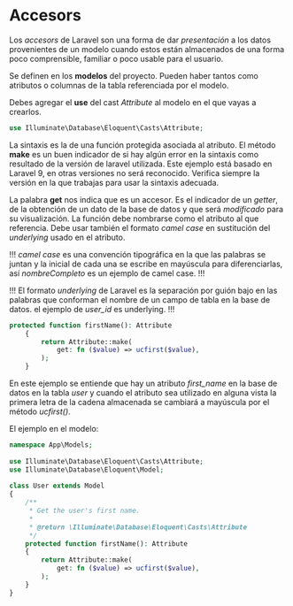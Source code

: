 # Accesors

Los _accesors_ de Laravel son una forma de dar _presentación_ a los datos provenientes de un modelo cuando estos están almacenados de una forma poco comprensible, familiar o poco usable para el usuario.

Se definen en los __modelos__ del proyecto. Pueden haber tantos como atributos o columnas de la tabla referenciada por el modelo. 

Debes agregar el __use__ del cast _Attribute_ al modelo en el que vayas a crearlos.

```php #  
use Illuminate\Database\Eloquent\Casts\Attribute;

```

La sintaxis es la de una función protegida asociada al atributo. El método __make__ es un buen indicador de si hay algún error en la sintaxis como resultado de la versión de laravel utilizada. Este ejemplo está basado en Laravel 9, en otras versiones no será reconocido. Verifica siempre la versión en la que trabajas para usar la sintaxis adecuada.

La palabra __get__ nos indica que es un accesor. Es el indicador de un _getter_, de la obtención de un dato de la base de datos y que será _modificado_ para su visualización. La función debe nombrarse como el atributo al que referencia. Debe usar también el formato _camel case_ en sustitución del _underlying_ usado en el atributo.

!!!
_camel case_ es una convención tipográfica en la que las palabras se juntan y la inicial de cada una se escribe en mayúscula para diferenciarlas, así _nombreCompleto_ es un ejemplo de camel case. 
!!!

!!!
El formato _underlying_ de Laravel es la separación por guión bajo en las palabras que conforman el nombre de un campo de tabla en la base de datos. el ejemplo de _user_id_ es underlying.
!!!

```php # 
protected function firstName(): Attribute
    {
        return Attribute::make(
            get: fn ($value) => ucfirst($value),
        );
    }
```

En este ejemplo se entiende que hay un atributo _first_name_ en la base de datos en la tabla _user_ y cuando el atributo sea utilizado en alguna vista la primera letra de la cadena almacenada se cambiará a mayúscula por el método _ucfirst()_.

El ejemplo en el modelo:

```php #
namespace App\Models;
 
use Illuminate\Database\Eloquent\Casts\Attribute;
use Illuminate\Database\Eloquent\Model;
 
class User extends Model
{
    /**
     * Get the user's first name.
     *
     * @return \Illuminate\Database\Eloquent\Casts\Attribute
     */
    protected function firstName(): Attribute
    {
        return Attribute::make(
            get: fn ($value) => ucfirst($value),
        );
    }
}
```